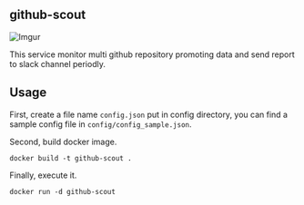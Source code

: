 ## github-scout

![Imgur](https://i.imgur.com/Ngvk5xd.png)

This service monitor multi github repository promoting data and send report to slack channel periodly.

## Usage
First, create a file name `config.json` put in config directory, you can find a sample config file in `config/config_sample.json`.

Second, build docker image.
```
docker build -t github-scout .
```

Finally, execute it.
```
docker run -d github-scout
```
